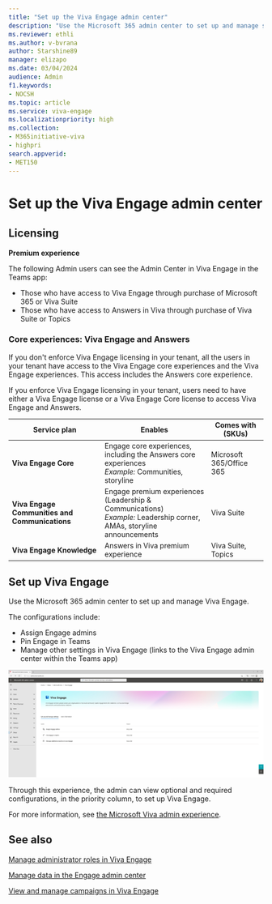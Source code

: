 ```yaml
---
title: "Set up the Viva Engage admin center"
description: "Use the Microsoft 365 admin center to set up and manage settings for your organization and employees in Viva Engage."
ms.reviewer: ethli
ms.author: v-bvrana
author: Starshine89
manager: elizapo
ms.date: 03/04/2024
audience: Admin
f1.keywords:
- NOCSH
ms.topic: article
ms.service: viva-engage
ms.localizationpriority: high
ms.collection:  
- M365initiative-viva
- highpri
search.appverid:
- MET150
---
```


# Set up the Viva Engage admin center

## Licensing

**Premium experience**

The following Admin users can see the Admin Center in Viva Engage in the Teams app:

- Those who have access to Viva Engage through purchase of Microsoft 365 or Viva Suite
- Those who have access to Answers in Viva through purchase of Viva Suite or Topics

### Core experiences: Viva Engage and Answers

If you don't enforce Viva Engage licensing in your tenant, all the users in your tenant have access to the Viva Engage core experiences and the Viva Engage experiences. This access includes the Answers core experience.  

If you enforce Viva Engage licensing in your tenant, users need to have either a Viva Engage license or a Viva Engage Core license to access Viva Engage and Answers.

|Service plan |Enables |Comes with (SKUs)|
|-------------------|---------|-------|
|**Viva Engage Core**|Engage core experiences, including the Answers core experiences  <br> *Example:* Communities, storyline |Microsoft 365/Office 365|
|**Viva Engage Communities and Communications**|Engage premium experiences (Leadership & Communications) <br> *Example:* Leadership corner, AMAs, storyline announcements |Viva Suite|
|**Viva Engage Knowledge**|Answers in Viva premium experience |Viva Suite, Topics|

## Set up Viva Engage

Use the Microsoft 365 admin center to set up and manage Viva Engage.  

The configurations include:  
- Assign Engage admins
- Pin Engage in Teams  
- Manage other settings in Viva Engage (links to the Viva Engage admin center within the Teams app)

[![Screen shot of the Microsoft 365 admin center.](/viva/media/engage/admin/m365-ac-ve.jpg)](/viva/media/engage/admin/m365-ac-ve.jpg#lightbox)

Through this experience, the admin can view optional and required configurations, in the priority column, to set up Viva Engage.  

For more information, see [the Microsoft Viva admin experience](/viva/new-microsoft-viva-admin-experience).

## See also

[Manage administrator roles in Viva Engage](/viva/engage/eac-key-admin-roles-permissions)

[Manage data in the Engage admin center](/Viva/engage/eac-as-manage-data)

[View and manage campaigns in Viva Engage](/Viva/engage/campaigns)
